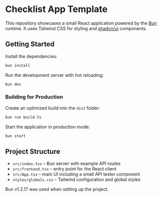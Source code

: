 # Checklist App Template

This repository showcases a small React application powered by the [Bun](https://bun.sh) runtime. It uses Tailwind CSS for styling and [shadcn/ui](https://ui.shadcn.com) components.

## Getting Started

Install the dependencies:

```bash
bun install
```

Run the development server with hot reloading:

```bash
bun dev
```

### Building for Production

Create an optimized build into the `dist` folder:

```bash
bun run build.ts
```

Start the application in production mode:

```bash
bun start
```

## Project Structure

- `src/index.tsx` – Bun server with example API routes
- `src/frontend.tsx` – entry point for the React client
- `src/App.tsx` – main UI including a small API tester component
- `styles/globals.css` – Tailwind configuration and global styles

Bun v1.2.17 was used when setting up the project.

